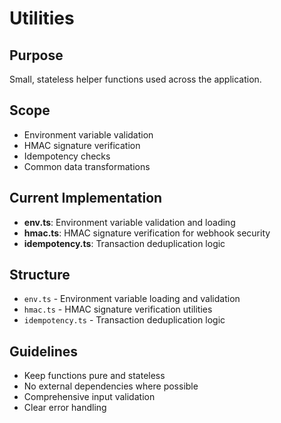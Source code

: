 # Utilities

## Purpose
Small, stateless helper functions used across the application.

## Scope
- Environment variable validation
- HMAC signature verification
- Idempotency checks
- Common data transformations

## Current Implementation
- **env.ts**: Environment variable validation and loading
- **hmac.ts**: HMAC signature verification for webhook security
- **idempotency.ts**: Transaction deduplication logic

## Structure
- `env.ts` - Environment variable loading and validation
- `hmac.ts` - HMAC signature verification utilities
- `idempotency.ts` - Transaction deduplication logic

## Guidelines
- Keep functions pure and stateless
- No external dependencies where possible
- Comprehensive input validation
- Clear error handling